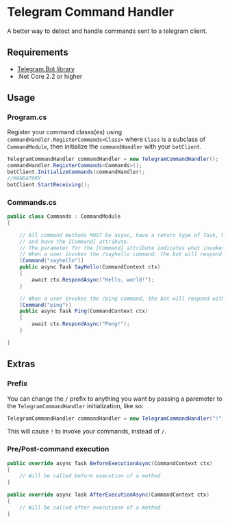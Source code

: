 # Telegram Command Handler
A better way to detect and handle commands sent to a telegram client.

## Requirements
* [Telegram.Bot library](https://github.com/TelegramBots/Telegram.Bot)
* .Net Core 2.2 or higher

## Usage 
### Program.cs
Register your command classs(es) using `commandHandler.RegisterCommands<Class>` where `Class` is a subclass of `CommandModule`, then initialize the `commandHandler` with your `botClient`.
```csharp
TelegramCommandHandler commandHandler = new TelegramCommandHandler();
commandHandler.RegisterCommands<Commands>();
botClient.InitializeCommands(commandHandler);
//MANDATORY
botClient.StartReceiving();
```
### Commands.cs
```csharp
public class Commands : CommandModule
{

    // All command methods MUST be async, have a return type of Task, have only a CommandContext as a parameter,
    // and have the [Command] attribute.
    // The parameter for the [Command] attribute indicates what invokes this method. DO NOT specify a prefix here.
    // When a user invokes the /sayhello command, the bot will respond with "Hello, world!".
    [Command("sayhello")]
    public async Task SayHello(CommandContext ctx)
    {
        await ctx.RespondAsync("Hello, world!");
    }

    // When a user invokes the /ping command, the bot will respond with "Pong!".
    [Command("ping")]
    public async Task Ping(CommandContext ctx)
    {
        await ctx.RespondAsync("Pong!");
    }

}
```
## Extras
### Prefix
You can change the `/` prefix to anything you want by passing a paremeter to the `TelegramCommandHandler` initialization, like so:
```csharp
TelegramCommandHandler commandHandler = new TelegramCommandHandler("!");
```
This will cause `!` to invoke your commands, instead of `/`.
### Pre/Post-command execution
```csharp
public override async Task BeforeExecutionAsync(CommandContext ctx)
{
    // Will be called before execution of a method
}

public override async Task AfterExecutionAsync(CommandContext ctx)
{
    // Will be called after executionn of a method
}
```
